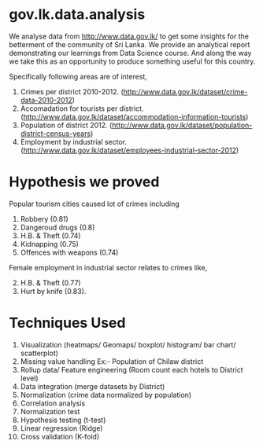 # gov.lk.data.analysis
We analyse data from  http://www.data.gov.lk/  to get some insights for the betterment of the community of Sri Lanka. We provide an analytical report demonstrating our learnings from Data Science course. And along the way we take this as an opportunity to produce something useful for this country.

Specifically following areas are of interest,

1. Crimes per district 2010-2012. (http://www.data.gov.lk/dataset/crime-data-2010-2012)
2. Accomadation for tourists per district. (http://www.data.gov.lk/dataset/accommodation-information-tourists)
3. Population of district 2012. (http://www.data.gov.lk/dataset/population-district-census-years)
4. Employment by industrial sector. (http://www.data.gov.lk/dataset/employees-industrial-sector-2012)


# Hypothesis we proved

Popular tourism cities caused lot of crimes including

 1. Robbery (0.81)
 2. Dangeroud drugs (0.8)
 3. H.B. & Theft (0.74)
 4. Kidnapping (0.75)
 5. Offences with weapons (0.74)
 
Female employment in industrial sector relates to crimes like,

 2. H.B. & Theft (0.77)
 3. Hurt by knife (0.83).

# Techniques Used

 1. Visualization (heatmaps/ Geomaps/ boxplot/ histogram/ bar chart/ scatterplot)
 2. Missing value handling 
        Ex:- Population of Chilaw district
 3. Rollup data/ Feature engineering (Room count each hotels to District level)
 4. Data integration (merge datasets by District)
 5. Normalization (crime data normalized by population)
 6. Correlation analysis
 7. Normalization test
 8. Hypothesis testing (t-test)
 9. Linear regression (Ridge)
 10. Cross validation (K-fold)
